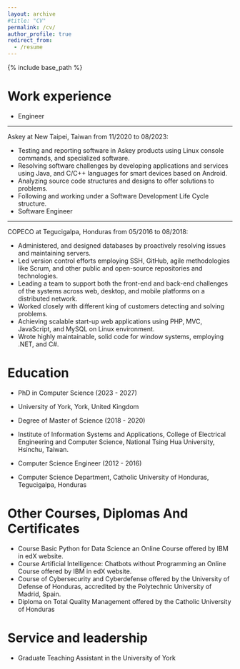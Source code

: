 ```yaml
---
layout: archive
#title: "CV"
permalink: /cv/
author_profile: true
redirect_from:
  - /resume
---
```


{% include base_path %}

Work experience
======
* Engineer
------
  Askey at New Taipei, Taiwan from 11/2020 to 08/2023:
  * Testing and reporting software in Askey products using Linux console commands, and specialized software.
  * Resolving software challenges by developing applications and services using Java, and C/C++ languages for smart devices based on Android.
  * Analyzing source code structures and designs to offer solutions to problems.
  * Following and working under a Software Development Life Cycle structure.
* Software Engineer
------
  COPECO at Tegucigalpa, Honduras from 05/2016 to 08/2018:
  * Administered, and designed databases by proactively resolving issues and maintaining servers.
  * Led version control efforts employing SSH, GitHub, agile methodologies like Scrum, and other public and open-source repositories and technologies.
  * Leading a team to support both the front-end and back-end challenges of the systems across web, desktop, and mobile platforms on a distributed network.
  * Worked closely with different king of customers detecting and solving problems.
  * Achieving scalable start-up web applications using PHP, MVC, JavaScript, and MySQL on Linux environment.
  * Wrote highly maintainable, solid code for window systems, employing .NET, and C#.

Education
======
* PhD in Computer Science (2023 - 2027)
-
  University of York, York, United Kingdom
* Degree of Master of Science (2018 - 2020)
-
  Institute of Information Systems and Applications, College of Electrical Engineering and Computer Science, National Tsing Hua University, Hsinchu, Taiwan.
* Computer Science Engineer (2012 - 2016)
-
  Computer Science Department, Catholic University of Honduras, Tegucigalpa, Honduras

Other Courses, Diplomas And Certificates
======
  * Course Basic Python for Data Science an Online Course offered by IBM in edX website.
  * Course Artificial Intelligence: Chatbots without Programming an Online Course offered by IBM in edX website.
  * Course of Cybersecurity and Cyberdefense offered by the University of Defense of Honduras, accredited by the Polytechnic University of Madrid, Spain.
  * Diploma on Total Quality Management offered by the Catholic University of Honduras

  
Service and leadership
======
* Graduate Teaching Assistant in the University of York
